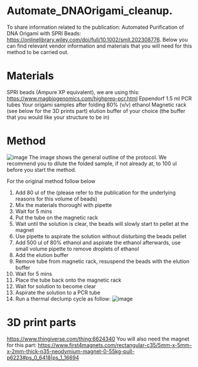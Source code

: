 # Automate_DNAOrigami_cleanup.
To share information related to the publication: Automated Purification of DNA Origami with SPRI Beads: https://onlinelibrary.wiley.com/doi/full/10.1002/smll.202308776. Below you can find relevant vendor information and materials that you will need for this method to be carried out.

# Materials
SPRI beads (Ampure XP equivalent), we are using this: https://www.magbiogenomics.com/highprep-pcr.html
Eppendorf 1.5 ml
PCR tubes
Your origami samples after folding
80% (v/v) ethanol
Magnetic rack (see below for the 3D prints part)
elution buffer of your choice (the buffer that you would like your structure to be in)

# Method
![image](https://github.com/chalmers4c/Automate_DNAOrigami_cleanup./assets/97460687/5072986a-6536-42ed-a95c-2da0189e2537)
The image shows the general outline of the protocol.
We recommend you to dilute the folded sample, if not already at, to 100 ul before you start the method.

For the original method follow below
1. Add 80 ul of the (please refer to the publication for the underlying reasons for this volume of beads)
2. Mix the materials thoroughl with pipette
3. Wait for 5 mins
4. Put the tube on the magnetic rack
5. Wait until the solution is clear, the beads will slowly start to pellet at the magnet
6. Use pipette to aspirate the solution without disturbing the beads pellet
7. Add 500 ul of 80% ethanol and aspirate the ethanol afterwards, use small volume pipette to remove droplets of ethanol
8. Add the elution buffer
9. Remove tube from magnetic rack, resuspend the beads with the elution buffer
10. Wait for 5 mins
11. Place the tube back onto the magnetic rack
12. Wait for solution to become clear
13. Aspirate the solution to a PCR tube
14. Run a thermal declump cycle as follow:
![image](https://github.com/chalmers4c/Automate_DNAOrigami_cleanup./assets/97460687/3e209a89-b9c3-4db6-a38b-e5c3b96167a1)

# 3D print parts
https://www.thingiverse.com/thing:6624340
You will also need the magnet for this part: https://www.first4magnets.com/rectangular-c35/5mm-x-5mm-x-2mm-thick-n35-neodymium-magnet-0-55kg-pull-p6223#ps_0_6418|ps_1_16694
